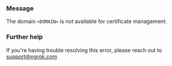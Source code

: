 
### Message
The domain <code>&lt;DOMAIN&gt;</code> is not available for certificate management.

### Further help
If you're having trouble resolving this error, please reach out to [support@ngrok.com](mailto:support@ngrok.com?subject=Help%20with%20ERR_NGROK_1927)

